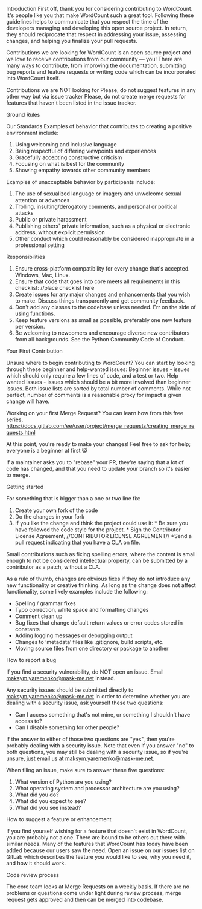 Introduction
First off, thank you for considering contributing to WordCount. It's people like you that make WordCount such a great tool.
Following these guidelines helps to communicate that you respect the time of the developers managing and developing this open source project. In return, they should reciprocate that respect in addressing your issue, assessing changes, and helping you finalize your pull requests.

Contributions we are looking for
WordCount is an open source project and we love to receive contributions from our community — you! There are many ways to contribute, from improving the documentation, submitting bug reports and feature requests or writing code which can be incorporated into WordCount itself.

Contributions we are NOT looking for
Please, do not suggest features in any other way but via issue tracker
Please, do not create merge requests for features that haven't been listed in the issue tracker. 

Ground Rules

Our Standards
Examples of behavior that contributes to creating a positive environment include:

1. Using welcoming and inclusive language
2. Being respectful of differing viewpoints and experiences
3. Gracefully accepting constructive criticism
4. Focusing on what is best for the community
5. Showing empathy towards other community members

Examples of unacceptable behavior by participants include:

1. The use of sexualized language or imagery and unwelcome sexual attention or advances
2. Trolling, insulting/derogatory comments, and personal or political attacks
3. Public or private harassment
4. Publishing others' private information, such as a physical or electronic address, without explicit permission
5. Other conduct which could reasonably be considered inappropriate in a professional setting

Responsibilities

1. Ensure cross-platform compatibility for every change that's accepted. Windows, Mac, Linux.
2. Ensure that code that goes into core meets all requirements in this checklist: //place checklist here
3. Create issues for any major changes and enhancements that you wish to make. Discuss things transparently and get community feedback.
4. Don't add any classes to the codebase unless needed. Err on the side of using functions.
5. Keep feature versions as small as possible, preferably one new feature per version.
6. Be welcoming to newcomers and encourage diverse new contributors from all backgrounds. See the Python Community Code of Conduct.

Your First Contribution

Unsure where to begin contributing to WordCount? You can start by looking through these beginner and help-wanted issues: Beginner issues - issues which should only require a few lines of code, and a test or two. Help wanted issues - issues which should be a bit more involved than beginner issues. Both issue lists are sorted by total number of comments. While not perfect, number of comments is a reasonable proxy for impact a given change will have.

Working on your first Merge Request? You can learn how from this free series, https://docs.gitlab.com/ee/user/project/merge_requests/creating_merge_requests.html

At this point, you're ready to make your changes! Feel free to ask for help; everyone is a beginner at first 😸

If a maintainer asks you to "rebase" your PR, they're saying that a lot of code has changed, and that you need to update your branch so it's easier to merge.

Getting started

For something that is bigger than a one or two line fix:

1. Create your own fork of the code
2. Do the changes in your fork
3. If you like the change and think the project could use it: * Be sure you have followed the code style for the project. * Sign the Contributor License Agreement, //CONTRIBUTOR LICENSE AGREEMENT// *Send a pull request indicating that you have a CLA on file.

Small contributions such as fixing spelling errors, where the content is small enough to not be considered intellectual property, can be submitted by a contributor as a patch, without a CLA.

As a rule of thumb, changes are obvious fixes if they do not introduce any new functionality or creative thinking. As long as the change does not affect functionality, some likely examples include the following:

 - Spelling / grammar fixes
 - Typo correction, white space and formatting changes
 - Comment clean up
 - Bug fixes that change default return values or error codes stored in constants
 - Adding logging messages or debugging output
 - Changes to ‘metadata’ files like .gitignore, build scripts, etc.
 - Moving source files from one directory or package to another

How to report a bug

If you find a security vulnerability, do NOT open an issue. Email maksym.yaremenko@mask-me.net instead.

Any security issues should be submitted directly to maksym.yaremenko@mask-me.net In order to determine whether you are dealing with a security issue, ask yourself these two questions:

 - Can I access something that's not mine, or something I shouldn't have access to?
 - Can I disable something for other people?

If the answer to either of those two questions are "yes", then you're probably dealing with a security issue. Note that even if you answer "no" to both questions, you may still be dealing with a security issue, so if you're unsure, just email us at maksym.yaremenko@mask-me.net.

When filing an issue, make sure to answer these five questions:

1. What version of Python are you using?
2. What operating system and processor architecture are you using?
3. What did you do?
4. What did you expect to see?
5. What did you see instead?

How to suggest a feature or enhancement

If you find yourself wishing for a feature that doesn't exist in WordCount, you are probably not alone. There are bound to be others out there with similar needs. Many of the features that WordCount has today have been added because our users saw the need. Open an issue on our issues list on GitLab which describes the feature you would like to see, why you need it, and how it should work.

Code review process

The core team looks at Merge Requests on a weekly basis. If there are no problems or questions come under light during review process, merge request gets approved and then can be merged into codebase. 